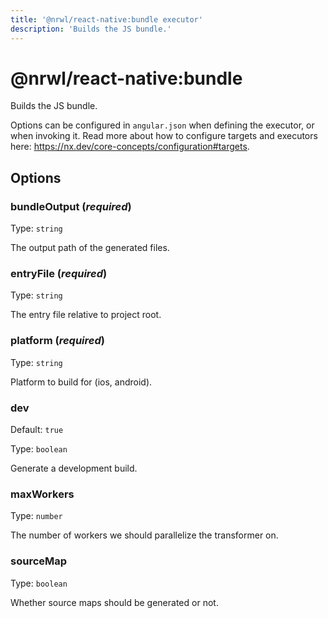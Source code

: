 ```yaml
---
title: '@nrwl/react-native:bundle executor'
description: 'Builds the JS bundle.'
---
```


# @nrwl/react-native:bundle

Builds the JS bundle.

Options can be configured in `angular.json` when defining the executor, or when invoking it. Read more about how to configure targets and executors here: https://nx.dev/core-concepts/configuration#targets.

## Options

### bundleOutput (_**required**_)

Type: `string`

The output path of the generated files.

### entryFile (_**required**_)

Type: `string`

The entry file relative to project root.

### platform (_**required**_)

Type: `string`

Platform to build for (ios, android).

### dev

Default: `true`

Type: `boolean`

Generate a development build.

### maxWorkers

Type: `number`

The number of workers we should parallelize the transformer on.

### sourceMap

Type: `boolean`

Whether source maps should be generated or not.
